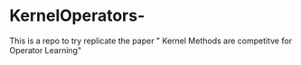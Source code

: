 # KernelOperators-
This is a repo to try replicate the paper " Kernel Methods are competitve for Operator Learning"
